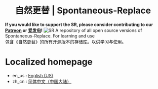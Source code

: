 <!--suppress HtmlDeprecatedAttribute -->
<h1 align = "center">自然更替 | Spontaneous-Replace</h1>

**If you would like to support the SR, please consider contributing to our [Patreon](https://www.patreon.com/GameGeek_Saikel)
or [爱发电](https://afdian.net/a/GameGeek_Saikel)!**
![SR](https://github.com/Saikel-Orado-Liu/Spontaneous-Replace/blob/1.20.2/img/sr.png?raw=true)
A repository of all open source versions of Spontaneous-Replace. For learning and use  
包含《自然更替》的所有开源版本的存储库。以供学习与使用。

# Localized homepage

- en_us : [English (US)](readme/README.en_us.md)
- zh_cn : [简体中文（中国大陆）](readme/README.zh_cn.md)
